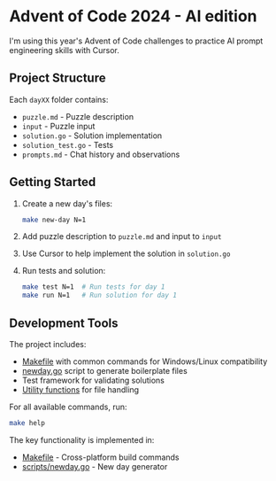 # Advent of Code 2024 - AI edition

I'm using this year's Advent of Code challenges to practice AI prompt engineering skills with Cursor.

## Project Structure

Each `dayXX` folder contains:
- `puzzle.md` - Puzzle description
- `input` - Puzzle input
- `solution.go` - Solution implementation
- `solution_test.go` - Tests
- `prompts.md` - Chat history and observations

## Getting Started

1. Create a new day's files:
   ```sh
   make new-day N=1
   ```

2. Add puzzle description to `puzzle.md` and input to `input`

3. Use Cursor to help implement the solution in `solution.go`

4. Run tests and solution:
   ```sh
   make test N=1  # Run tests for day 1
   make run N=1   # Run solution for day 1
   ```

## Development Tools

The project includes:
- [Makefile](Makefile) with common commands for Windows/Linux compatibility
- [newday.go](scripts/newday.go) script to generate boilerplate files
- Test framework for validating solutions
- [Utility functions](pkg/utils/file.go) for file handling

For all available commands, run:
   ```sh
   make help
   ```

The key functionality is implemented in:
- [Makefile](Makefile) - Cross-platform build commands
- [scripts/newday.go](scripts/newday.go) - New day generator
